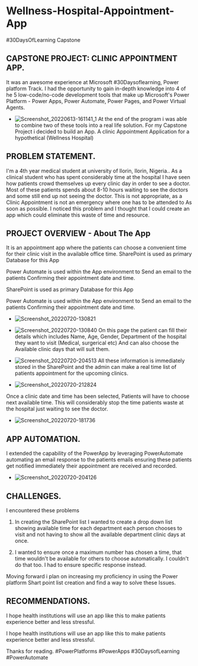 # Wellness-Hospital-Appointment-App
#30DaysOfLearning Capstone
## CAPSTONE PROJECT: CLINIC APPOINTMENT APP.

It was an awesome experience at Microsoft #30Daysoflearning, Power platform Track.
I had the opportunity to gain in-depth knowledge into 4 of he 5 low-code/no-code development tools that make up Microsoft's Power Platform - Power Apps, Power Automate, Power Pages, and Power Virtual Agents. 
* ![Screenshot_20220613-161141_1](https://user-images.githubusercontent.com/107223997/180080358-f51b918c-f80e-468f-98fb-f1ae1647b70b.png)
At the end of the program i was able to combine two of these tools into a real life solution.
For my Capstone Project i decided to build an App. A clinic Appointment Application for a hypothetical (Wellness Hospital)
## PROBLEM STATEMENT.
I'm a 4th year medical student at university of Ilorin, Ilorin, Nigeria.. As a clinical student who has spent considerably time at the hospital I have seen how patients crowd themselves up every clinic day in order to see a doctor. Most of these patients spends about 8-10 hours waiting to see the doctors and some still end up not seeing the doctor. This is not appropriate, as a Clinic Appointment is not an emergency where one has to be attended to As soon as possible. I noticed this problem and I thought that I could create an app which could eliminate this waste of time and resource.
 ## PROJECT OVERVIEW - About The App 
It is an appointment app where the patients can choose a convenient time for their clinic visit in the available office time.
SharePoint is used as primary Database for this App

Power Automate is used within the App environment to Send an email to the patients Confirming their appointment date and time. 

SharePoint is used as primary Database for this App

Power Automate is used within the App environment to Send an email to the patients Confirming their appointment date and time. 
* ![Screenshot_20220720-130821](https://user-images.githubusercontent.com/107223997/180082100-dab5b623-ac08-417d-8a12-91adfc0554bb.png)

* ![Screenshot_20220720-130840](https://user-images.githubusercontent.com/107223997/180081889-147318cc-ea61-4359-ad0c-014c43413a64.png)
On this page the patient can fill their details which includes Name, Age, Gender, Department of the hospital they want to visit (Medical, surgerical etc) And can also choose the Available clinic days that will suit them.
* ![Screenshot_20220720-204513](https://user-images.githubusercontent.com/107223997/180082446-4a027f06-28df-45f7-8ccc-531068f067c6.png)
All these information is immediately stored in the SharePoint and the admin can make a real time list of patients appointment for the upcoming clinics.
* ![Screenshot_20220720-212824](https://user-images.githubusercontent.com/107223997/180083295-b06f8821-5b49-4e41-a2db-6546fdad5ff6.png)

Once a clinic date and time has been selected, Patients will have to choose next available time.
This will considerably stop the time patients waste at the hospital just waiting to see the doctor.
* ![Screenshot_20220720-181736](https://user-images.githubusercontent.com/107223997/180083480-a2e681eb-d52f-4b78-a75d-6b388b7ba813.png)
## APP AUTOMATION.
I extended the capability of the PowerApp by leveraging PowerAutomate automating an email response to the patients emails ensuring these patients get notified immediately their appointment are received and recorded.
* ![Screenshot_20220720-204126](https://user-images.githubusercontent.com/107223997/180083820-7a75001b-8e25-404e-9ec5-387f42d7821e.png)
## CHALLENGES.
I encountered these problems

1. In creating the SharePoint list I wanted to create a drop down  list showing available time for each department each person chooses to visit and not having to show all the available department clinic days at once.

2. I wanted to ensure once a maximum number has chosen a time, that time wouldn't be available for others to choose automatically. I couldn't do that too. I had to ensure specific response instead.

Moving forward i plan on increasing my proficiency in using the Power platform  Shart point list creation and find a way to solve these Issues.
## RECOMMENDATIONS.
I hope health institutions will use an app like this to make patients experience better and less stressful.

I hope health institutions will use an app like this to make patients experience better and less stressful.


Thanks for reading.
#PowerPlatforms #PowerApps #30DaysofLearning #PowerAutomate

